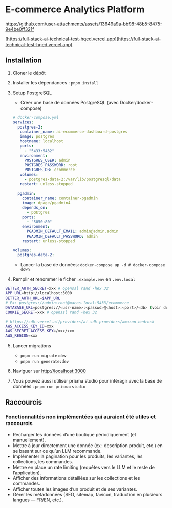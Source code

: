 
# E-commerce Analytics Platform

https://github.com/user-attachments/assets/13649a9a-bb98-48b5-8475-9e4be0ff321f

[https://full-stack-ai-technical-test-hqed.vercel.app](https://full-stack-ai-technical-test-hqed.vercel.app)

## Installation

1. Cloner le dépôt
2. Installer les dépendances : `pnpm install`
3. Setup PostgreSQL

    * Créer une base de données PostgreSQL (avec Docker/docker-compose)
    ```yml
    # docker-compose.yml
    services:
      postgres-2:
       container_name: ai-ecommerce-dashboard-postgres
       image: postgres
       hostname: localhost
       ports:
         - "5433:5432"
       environment:
         POSTGRES_USER: admin
         POSTGRES_PASSWORD: root
         POSTGRES_DB: ecommerce
       volumes:
         - postgres-data-2:/var/lib/postgresql/data
       restart: unless-stopped

      pgadmin:
        container_name: container-pgadmin
        image: dpage/pgadmin4
        depends_on:
          - postgres
        ports:
          - "5050:80"
        environment:
          PGADMIN_DEFAULT_EMAIL: admin@admin.admin
          PGADMIN_DEFAULT_PASSWORD: admin
        restart: unless-stopped

    volumes:
      postgres-data-2:
    ```

    * Lancer la base de données: `docker-compose up -d # docker-compose down`

4. Remplir et renommer le ficher `.example.env` en `.env.local`
```bash
BETTER_AUTH_SECRET=xxx # openssl rand -hex 32
APP_URL=http://localhost:3000
BETTER_AUTH_URL=$APP_URL
# Ex: postgres://admin:root@macos.local:5433/ecommerce
DATABASE_URL=postgres://<usr-name>:<passwd>@<host>:<port>/<db> (voir docker-compose.yml)
COOKIE_SECRET=xxx # openssl rand -hex 32

# https://sdk.vercel.ai/providers/ai-sdk-providers/amazon-bedrock
AWS_ACCESS_KEY_ID=xxx
AWS_SECRET_ACCESS_KEY=/xxx/xxx
AWS_REGION=xxx
```
5. Lancer migrations

    * `pnpm run migrate:dev`
    * `pnpm run generate:dev`
6. Naviguer sur [http://localhost:3000](http://localhost:3000)

8. Vous pouvez aussi utiliser prisma studio pour intéragir avec la base de données : `pnpm run prisma:studio`

## Raccourcis
### Fonctionnalités non implémentées qui auraient été utiles et raccourcis
- Recharger les données d’une boutique périodiquement (et manuellement).
- Mettre à jour directement une donnée (ex : description produit, etc.) en se basant sur ce qu’un LLM recommande.
- Implémenter la pagination pour les produits, les variantes, les collections, les commandes.
- Mettre en place un rate limiting (requêtes vers le LLM et le reste de l’application).
- Afficher des informations détaillées sur les collections et les commandes.
- Afficher toutes les images d’un produit et de ses variantes.
- Gérer les métadonnées (SEO, sitemap, favicon, traduction en plusieurs langues — FR/EN, etc.).
